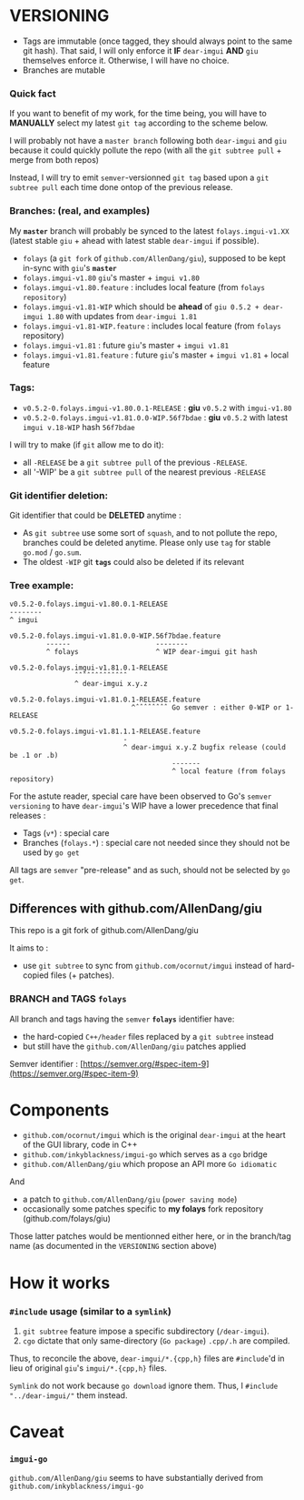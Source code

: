 # VERSIONING

* Tags are immutable (once tagged, they should always point to the same git hash). That said, I will only enforce it **IF** `dear-imgui` **AND** `giu`  themselves enforce it. Otherwise, I will have no choice.
* Branches are mutable

### Quick fact

If you want to benefit of my work, for the time being, you will have to **MANUALLY** select my latest `git tag` according to the scheme below.

I will probably not have a `master branch` following both `dear-imgui` and `giu` because it could quickly pollute the repo (with all the `git subtree pull` + merge from both repos)

Instead, I will try to emit `semver`-versionned `git tag` based upon a `git subtree pull` each time done ontop of the previous release.

### Branches: (real, and examples)

My **`master`** branch will probably be synced to the latest `folays.imgui-v1.XX` (latest stable `giu` + ahead with latest stable `dear-imgui` if possible).


* `folays` (a `git fork` of `github.com/AllenDang/giu`), supposed to be kept in-sync with `giu`'s **`master`**
* `folays.imgui-v1.80` `giu`'s master + `imgui v1.80`
* `folays.imgui-v1.80.feature` : includes local feature (from `folays repository`)
* `folays.imgui-v1.81-WIP` which should be **ahead** of `giu 0.5.2 + dear-imgui 1.80` with updates from `dear-imgui 1.81`
* `folays.imgui-v1.81-WIP.feature` : includes local feature (from `folays` repository)
* `folays.imgui-v1.81` : future `giu`'s master + `imgui v1.81`
* `folays.imgui-v1.81.feature` : future `giu`'s master + `imgui v1.81` + local feature

### Tags:

* `v0.5.2-0.folays.imgui-v1.80.0.1-RELEASE` : **giu** `v0.5.2` with `imgui-v1.80`
* `v0.5.2-0.folays.imgui-v1.81.0.0-WIP.56f7bdae` :  **giu** `v0.5.2` with latest `imgui v.18-WIP` hash `56f7bdae`

I will try to make (if `git` allow me to do it):

* all `-RELEASE` be a `git subtree pull` of the previous `-RELEASE`.
* all '-WIP' be a `git subtree pull` of the nearest previous `-RELEASE`

### Git identifier deletion:

Git identifier that could be **DELETED** anytime :

* As `git subtree` use some sort of `squash`, and to not pollute the repo, branches could be deleted anytime. Please only use `tag` for stable `go.mod` / `go.sum`.
* The oldest `-WIP` git **`tags`** could also be deleted if its relevant

### Tree example:

```
v0.5.2-0.folays.imgui-v1.80.0.1-RELEASE
--------
^ imgui

v0.5.2-0.folays.imgui-v1.81.0.0-WIP.56f7bdae.feature
         ------                     --------
         ^ folays                   ^ WIP dear-imgui git hash

v0.5.2-0.folays.imgui-v1.81.0.1-RELEASE
                ˆˆˆˆˆˆˆˆˆˆˆˆˆ
                ^ dear-imgui x.y.z
                
v0.5.2-0.folays.imgui-v1.81.0.1-RELEASE.feature
                              ^ˆˆˆˆˆˆˆˆ Go semver : either 0-WIP or 1-RELEASE

v0.5.2-0.folays.imgui-v1.81.1.1-RELEASE.feature
                            -
                            ^ dear-imgui x.y.Z bugfix release (could be .1 or .b)
                                        -------            
                                        ^ local feature (from folays repository)
```

For the astute reader, special care have been observed to Go's `semver versioning` to have `dear-imgui`'s WIP have a lower precedence that final releases :

* Tags (`v*`) : special care
* Branches (`folays.*`) : special care not needed since they should not be used by `go get`

All tags are `semver` "pre-release" and as such, should not be selected by `go get`.

## Differences with github.com/AllenDang/giu

This repo is a git fork of github.com/AllenDang/giu

It aims to :

* use `git subtree` to sync from `github.com/ocornut/imgui` instead of hard-copied files (+ patches).

### BRANCH and TAGS `folays`

All branch and tags having the `semver` **`folays`** identifier have:

* the hard-copied `C++/header` files replaced by a `git subtree` instead
* but still have the `github.com/AllenDang/giu` patches applied

Semver identifier : [https://semver.org/#spec-item-9](https://semver.org/#spec-item-9)

# Components

* `github.com/ocornut/imgui` which is the original `dear-imgui` at the heart of the GUI library, code in C++
* `github.com/inkyblackness/imgui-go` which serves as a `cgo` bridge
* `github.com/AllenDang/giu` which propose an API more `Go idiomatic`

And

* a patch to `github.com/AllenDang/giu` (`power saving mode`)
* occasionally some patches specific to **my folays** fork repository (github.com/folays/giu)

Those latter patches would be mentionned either here, or in the branch/tag name (as documented in the `VERSIONING` section above)

# How it works

### `#include` usage (similar to a `symlink`)

1. `git subtree` feature impose a specific subdirectory (`/dear-imgui`).
2. `cgo` dictate that only same-directory (`Go package`) `.cpp/.h` are compiled.

Thus, to reconcile the above, `dear-imgui/*.{cpp,h}` files are `#include`'d in lieu of original `giu`'s `imgui/*.{cpp,h}` files.

`Symlink` do not work because `go download` ignore them. Thus, I `#include "../dear-imgui/"` them instead.

# Caveat

### `imgui-go`

`github.com/AllenDang/giu` seems to have substantially derived from `github.com/inkyblackness/imgui-go`
